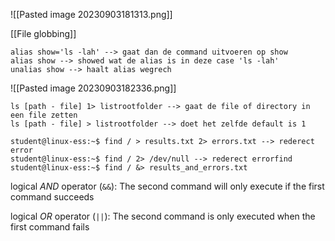 ![[Pasted image 20230903181313.png]]

[[File globbing]]

````linux
alias show='ls -lah' --> gaat dan de command uitvoeren op show
alias show --> showed wat de alias is in deze case 'ls -lah'
unalias show --> haalt alias wegrech
`````

![[Pasted image 20230903182336.png]]

````linux
ls [path - file] 1> listrootfolder --> gaat de file of directory in een file zetten
ls [path - file] > listrootfolder --> doet het zelfde default is 1

student@linux-ess:~$ find / > results.txt 2> errors.txt --> rederect error
student@linux-ess:~$ find / 2> /dev/null --> rederect errorfind
student@linux-ess:~$ find / &> results_and_errors.txt
`````

logical _AND_ operator (`&&`): The second command will only execute if the first command succeeds

logical _OR_ operator (`||`): The second command is only executed when the first command fails




